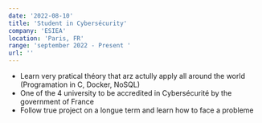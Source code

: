 ```yaml
---
date: '2022-08-10'
title: 'Student in Cybersécurity'
company: 'ESIEA'
location: 'Paris, FR'
range: 'september 2022 - Present '
url: ''
---
```


- Learn very pratical théory that arz actully apply all around the world (Programation in C, Docker, NoSQL)
- One of the 4 university to be accredited in Cybersécurité by the government of France
- Follow true project on a longue term and learn how to face a probleme
